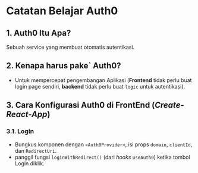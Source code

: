 # Catatan Belajar Auth0

## 1. **Auth0** Itu Apa?

Sebuah service yang membuat otomatis autentikasi.

## 2. Kenapa harus pake` **Auth0**?

-   Untuk mempercepat pengembangan Aplikasi (**Frontend** tidak perlu buat login page sendiri, **backend** tidak perlu buat `logic` untuk autentikasi).

## 3. Cara Konfigurasi **Auth0** di FrontEnd (_Create-React-App_)

### 3.1. Login

-   Bungkus komponen dengan `<Auth0Provider>`, isi props `domain`, `clientId`, dan `RedirectUri`.
-   panggil fungsi `loginWithRedirect()` (dari _hooks_ `useAuth0`) ketika tombol Login diklik.
